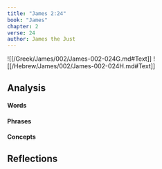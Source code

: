 ```yaml
---
title: "James 2:24"
book: "James"
chapter: 2
verse: 24
author: James the Just
---
```

![[/Greek/James/002/James-002-024G.md#Text]]
![[/Hebrew/James/002/James-002-024H.md#Text]]

## Analysis

#### Words

#### Phrases

#### Concepts

## Reflections
